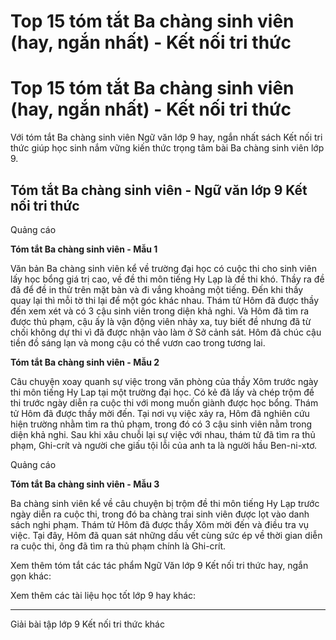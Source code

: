 # Top 15 tóm tắt Ba chàng sinh viên (hay, ngắn nhất) - Kết nối tri thức

# Top 15 tóm tắt Ba chàng sinh viên (hay, ngắn nhất) - Kết nối tri thức

Với tóm tắt Ba chàng sinh viên Ngữ văn lớp 9 hay, ngắn nhất sách Kết nối tri thức giúp học sinh nắm vững kiến thức trọng tâm bài Ba chàng sinh viên lớp 9.

## Tóm tắt Ba chàng sinh viên - Ngữ văn lớp 9 Kết nối tri thức

Quảng cáo

**Tóm tắt Ba chàng sinh viên - Mẫu 1**

Văn bản Ba chàng sinh viên kể về trường đại học có cuộc thi cho sinh viên lấy học bổng giá trị cao, về đề thi môn tiếng Hy Lạp là đề thi khó. Thầy ra đề đã để đề in thử trên mặt bàn và đi vắng khoảng một tiếng. Đến khi thầy quay lại thì mỗi tờ thi lại để một góc khác nhau. Thám tử Hôm đã được thầy đến xem xét và có 3 cậu sinh viên trong diện khả nghi. Và Hôm đã tìm ra được thủ phạm, cậu ấy là vận động viên nhảy xa, tuy biết đề nhưng đã từ chối không dự thi vì đã được nhận vào làm ở Sở cảnh sát. Hôm đã chúc cậu tiền đồ sáng lạn và mong cậu có thể vươn cao trong tương lai.

**Tóm tắt Ba chàng sinh viên - Mẫu 2**

Câu chuyện xoay quanh sự việc trong văn phòng của thầy Xôm trước ngày thi môn tiếng Hy Lap tại một trường đại học. Có kẻ đã lấy và chép trộm đề thi trước ngày diễn ra cuộc thi với mong muốn giành được học bổng. Thám tử Hôm đã được thầy mời đến. Tại nơi vụ việc xảy ra, Hôm đã nghiên cứu hiện trường nhằm tìm ra thủ phạm, trong đó có 3 cậu sinh viên nằm trong diện khả nghi. Sau khi xâu chuỗi lại sự việc với nhau, thám tử đã tìm ra thủ phạm, Ghi-crít và người che giấu tội lỗi của anh ta là người hầu Ben-ni-xtơ.

Quảng cáo

**Tóm tắt Ba chàng sinh viên - Mẫu 3**

Ba chàng sinh viên kể về câu chuyện bị trộm đề thi môn tiếng Hy Lạp trước ngày diễn ra cuộc thi, trong đó ba chàng trai sinh viên được lọt vào danh sách nghi phạm. Thám tử Hôm đã được thầy Xôm mời đến và điều tra vụ việc. Tại đây, Hôm đã quan sát những dấu vết cùng sức ép về thời gian diễn ra cuộc thi, ông đã tìm ra thủ phạm chính là Ghi-crít.

Xem thêm tóm tắt các tác phẩm Ngữ Văn lớp 9 Kết nối tri thức hay, ngắn gọn khác:

Xem thêm các tài liệu học tốt lớp 9 hay khác:

* * *

Giải bài tập lớp 9 Kết nối tri thức khác
